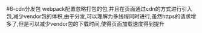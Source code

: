 #6-cdn分发包
webpack配置忽略打包的包,并且在页面通过cdn的方式进行引入包,减少vendor包的体积,由于分发,可以理解为多线程同时进行,虽然https的请求增多了,但是可以减少vendor包的下载时间,使得页面加载速度得到提升